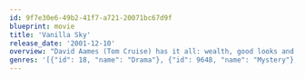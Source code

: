 ```yaml
---
id: 9f7e30e6-49b2-41f7-a721-20071bc67d9f
blueprint: movie
title: 'Vanilla Sky'
release_date: '2001-12-10'
overview: "David Aames (Tom Cruise) has it all: wealth, good looks and gorgeous women on his arm. But just as he begins falling for the warmhearted Sofia (Penelope Cruz), his face is horribly disfigured in a car accident. That's just the beginning of his troubles as the lines between illusion and reality, between life and death, are blurred."
genres: '[{"id": 18, "name": "Drama"}, {"id": 9648, "name": "Mystery"}, {"id": 10749, "name": "Romance"}, {"id": 878, "name": "Science Fiction"}, {"id": 53, "name": "Thriller"}]'
---
```


